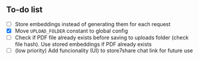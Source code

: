 ## To-do list
- [ ] Store embeddings instead of generating them for each request
- [x] Move `UPLOAD_FOLDER` constant to global config
- [ ] Check if PDF file already exists before saving to uploads folder (check file hash). Use stored embeddings if PDF already exists
- [ ] (low priority) Add funcionality (UI) to store7share chat link for future use